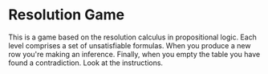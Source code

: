 # Resolution Game

This is a game based on the resolution calculus in propositional logic. Each level comprises a set of unsatisfiable formulas. When you produce a new row you're making an inference. Finally, when you empty the table you have found a contradiction. Look at the instructions. 

